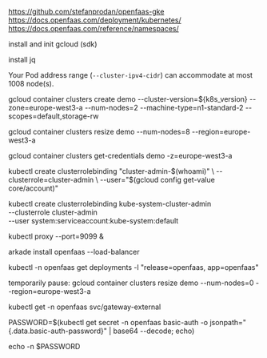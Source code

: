 https://github.com/stefanprodan/openfaas-gke
https://docs.openfaas.com/deployment/kubernetes/
https://docs.openfaas.com/reference/namespaces/

install and init gcloud (sdk)

install jq

Your Pod address range (`--cluster-ipv4-cidr`) can accommodate at most 1008 node(s).

gcloud container clusters create demo     --cluster-version=${k8s_version}     --zone=europe-west3-a     --num-nodes=2     --machine-type=n1-standard-2     --scopes=default,storage-rw

gcloud container clusters resize demo --num-nodes=8 --region=europe-west3-a

gcloud container clusters get-credentials demo -z=europe-west3-a

kubectl create clusterrolebinding "cluster-admin-$(whoami)" \
    --clusterrole=cluster-admin \
    --user="$(gcloud config get-value core/account)"

kubectl create clusterrolebinding kube-system-cluster-admin \
    --clusterrole cluster-admin \
    --user system:serviceaccount:kube-system:default

kubectl proxy --port=9099 &

arkade install openfaas --load-balancer

kubectl -n openfaas get deployments -l "release=openfaas, app=openfaas"

temporarily pause:
gcloud container clusters resize demo --num-nodes=0 --region=europe-west3-a

kubectl get -n openfaas svc/gateway-external

PASSWORD=$(kubectl get secret -n openfaas basic-auth -o jsonpath="{.data.basic-auth-password}" | base64 --decode; echo)

echo -n $PASSWORD
